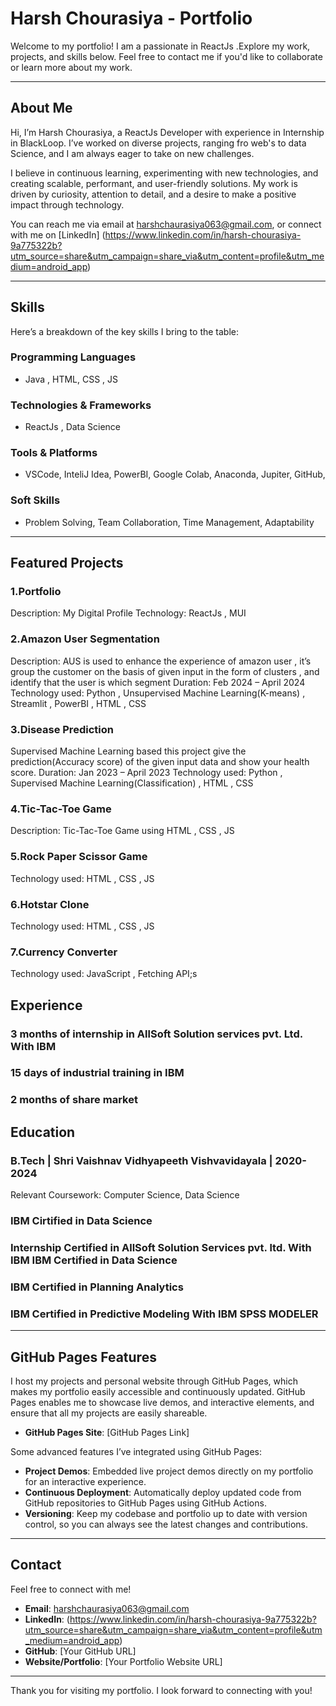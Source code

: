 # Harsh Chourasiya - Portfolio

Welcome to my portfolio! I am a passionate in ReactJs .Explore my work, projects, and skills below. Feel free to contact me if you'd like to collaborate or learn more about my work.

---

## About Me

Hi, I’m Harsh Chourasiya, a ReactJs Developer with experience in Internship in BlackLoop. I’ve worked on diverse projects, ranging fro web's to data Science, and I am always eager to take on new challenges.

I believe in continuous learning, experimenting with new technologies, and creating scalable, performant, and user-friendly solutions. My work is driven by curiosity, attention to detail, and a desire to make a positive impact through technology.

You can reach me via email at harshchaurasiya063@gmail.com, or connect with me on [LinkedIn] (https://www.linkedin.com/in/harsh-chourasiya-9a775322b?utm_source=share&utm_campaign=share_via&utm_content=profile&utm_medium=android_app) 

---

## Skills

Here’s a breakdown of the key skills I bring to the table:

### **Programming Languages**
- Java , HTML, CSS , JS 

### **Technologies & Frameworks**
- ReactJs , Data Science

### **Tools & Platforms**
- VSCode, InteliJ Idea, PowerBI, Google Colab, Anaconda, Jupiter, GitHub, 

### **Soft Skills**
- Problem Solving, Team Collaboration, Time Management, Adaptability

---

## Featured Projects

### 1.Portfolio
Description: My Digital Profile
Technology: ReactJs , MUI 
### 2.Amazon User Segmentation
Description: AUS is used to enhance the experience of amazon user , it’s group the customer on the basis of given input in the form of clusters , and identify that the user is which segment Duration: Feb 2024 – April 2024
Technology used: Python , Unsupervised Machine Learning(K-means) , Streamlit , PowerBI , HTML , CSS
### 3.Disease Prediction
Supervised Machine Learning based this project give the prediction(Accuracy score) of the given input data and show your health score.
Duration: Jan 2023 – April 2023
Technology used: Python , Supervised Machine Learning(Classification) , HTML , CSS
### 4.Tic-Tac-Toe Game
Description: Tic-Tac-Toe Game using HTML , CSS , JS
### 5.Rock Paper Scissor Game
Technology used: HTML , CSS , JS
### 6.Hotstar Clone
Technology used: HTML , CSS , JS
### 7.Currency Converter
Technology used: JavaScript , Fetching API;s


## Experience

### 3 months of internship in AllSoft Solution services pvt. Ltd. With IBM
###	15 days of industrial training in IBM
###	2 months of share market


## Education

### B.Tech | Shri Vaishnav Vidhyapeeth Vishvavidayala | 2020-2024  
Relevant Coursework: Computer Science, Data Science  

### IBM  Cirtified in Data Science  
### Internship Certified in AllSoft Solution Services pvt. ltd. With IBM IBM Certified in Data Science
### IBM Certified in Planning Analytics
### IBM Certified in Predictive Modeling With IBM SPSS MODELER


---

## GitHub Pages Features

I host my projects and personal website through GitHub Pages, which makes my portfolio easily accessible and continuously updated. GitHub Pages enables me to showcase live demos, and interactive elements, and ensure that all my projects are easily shareable. 

- **GitHub Pages Site**: [GitHub Pages Link]

Some advanced features I’ve integrated using GitHub Pages:
- **Project Demos**: Embedded live project demos directly on my portfolio for an interactive experience.
- **Continuous Deployment**: Automatically deploy updated code from GitHub repositories to GitHub Pages using GitHub Actions.
- **Versioning**: Keep my codebase and portfolio up to date with version control, so you can always see the latest changes and contributions.

---

## Contact

Feel free to connect with me!  
- **Email**: harshchaurasiya063@gmail.com  
- **LinkedIn**: (https://www.linkedin.com/in/harsh-chourasiya-9a775322b?utm_source=share&utm_campaign=share_via&utm_content=profile&utm_medium=android_app)  
- **GitHub**: [Your GitHub URL]  
- **Website/Portfolio**: [Your Portfolio Website URL]

---

Thank you for visiting my portfolio. I look forward to connecting with you!
